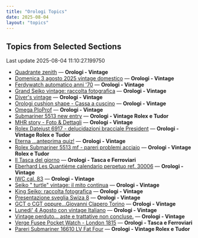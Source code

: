 ```yaml
---
title: "Orologi Topics"
date: 2025-08-04
layout: "topics"
---
```


## Topics from Selected Sections

Last update 2025-08-04 11:10:27.199750

- [Quadrante zenith](https://orologi.forumfree.it/?t=80780292) — **Orologi - Vintage**
- [Domenica 3 agosto 2025 vintage domestico](https://orologi.forumfree.it/?t=80780278) — **Orologi - Vintage**
- [Ferdywatch automatico anni '70](https://orologi.forumfree.it/?t=80587416) — **Orologi - Vintage**
- [Grand Seiko vintage: raccolta fotografica](https://orologi.forumfree.it/?t=80435129) — **Orologi - Vintage**
- [Diver's vintage](https://orologi.forumfree.it/?t=71608461) — **Orologi - Vintage**
- [Orologi cushion shape - Cassa a cuscino](https://orologi.forumfree.it/?t=80777444) — **Orologi - Vintage**
- [Omega PloProf](https://orologi.forumfree.it/?t=80781475) — **Orologi - Vintage**
- [Submariner 5513 new entry](https://orologi.forumfree.it/?t=80758006) — **Orologi - Vintage Rolex e Tudor**
- [MHR story - Foto & Dettagli](https://orologi.forumfree.it/?t=8918058) — **Orologi - Vintage**
- [Rolex Datejust 6917 - delucidazioni bracciale President](https://orologi.forumfree.it/?t=80780150) — **Orologi - Vintage Rolex e Tudor**
- [Eterna ...anteprima quiz!](https://orologi.forumfree.it/?t=80660771) — **Orologi - Vintage**
- [Rolex Submariner 5513 mf - pareri problemi acciaio](https://orologi.forumfree.it/?t=80771186) — **Orologi - Vintage Rolex e Tudor**
- [Il Tasca del giorno](https://orologi.forumfree.it/?t=80702163) — **Orologi - Tasca e Ferroviari**
- [Eberhard Les Quantiéme calendario perpetuo ref. 30006](https://orologi.forumfree.it/?t=79417176) — **Orologi - Vintage**
- [IWC cal. 83](https://orologi.forumfree.it/?t=80774742) — **Orologi - Vintage**
- [Seiko " turtle" vintage: il mito continua](https://orologi.forumfree.it/?t=80781201) — **Orologi - Vintage**
- [King Seiko: raccolta fotografica](https://orologi.forumfree.it/?t=78946994) — **Orologi - Vintage**
- [Presentazione sveglia Swiza 8](https://orologi.forumfree.it/?t=80426487) — **Orologi - Vintage**
- [GCT o CGT oppure...Giovanni Clapero Torino](https://orologi.forumfree.it/?t=80344475) — **Orologi - Vintage**
- [Lunedi' 4 Agosto con vintage Italiano](https://orologi.forumfree.it/?t=80781526) — **Orologi - Vintage**
- [Vintage perduto... aste e trattative non concluse.](https://orologi.forumfree.it/?t=80507966) — **Orologi - Vintage**
- [Verge Fusee Pocket Watch - London 1815](https://orologi.forumfree.it/?t=80778110) — **Orologi - Tasca e Ferroviari**
- [Pareri Submariner 16610 LV Fat Four](https://orologi.forumfree.it/?t=80776633) — **Orologi - Vintage Rolex e Tudor**
